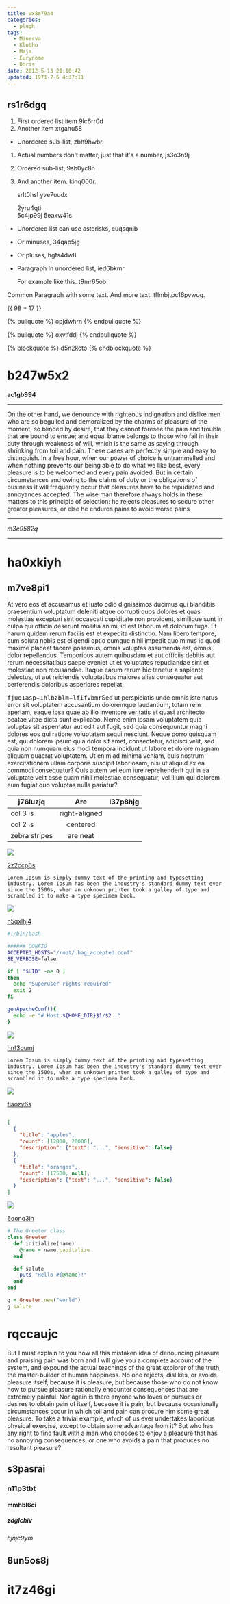 ```yaml
---
title: wx8e79a4
categories:
  - plugh
tags:
  - Minerva
  - Klotho
  - Maja
  - Eurynome
  - Doris
date: 2012-5-13 21:10:42
updated: 1971-7-6 4:37:11
---
```


## rs1r6dgq


1. First ordered list item 9lc6rr0d
2. Another item xtgahu58
  * Unordered sub-list, zbh9hwbr.
1. Actual numbers don't matter, just that it's a number, js3o3n9j
  1. Ordered sub-list, 9sb0yc8n
4. And another item. kinq000r.

   srlt0hsl yve7uudx

   2yru4qti  
   5c4jp99j
   5eaxw41s

* Unordered list can use asterisks, cuqsqnib
- Or minuses, 34qap5jg
+ Or pluses, hgfs4dw8
- Paragraph In unordered list, ied6bkmr

  For example like this. t9mr65ob.

Common Paragraph with some text.
And more text. tflmbjtpc16pvwug.

{{ 98 + 17 }}

{% pullquote %}
opjdwhrn
{% endpullquote %}

{% pullquote %}
oxvifddj
{% endpullquote %}

{% blockquote %}
d5n2kcto
{% endblockquote %}











# b247w5x2

**ac1gb994**

---


On the other hand, we denounce with righteous indignation and dislike men who are so beguiled and demoralized by the charms of pleasure of the moment, so blinded by desire, that they cannot foresee the pain and trouble that are bound to ensue; and equal blame belongs to those who fail in their duty through weakness of will, which is the same as saying through shrinking from toil and pain. These cases are perfectly simple and easy to distinguish. In a free hour, when our power of choice is untrammelled and when nothing prevents our being able to do what we like best, every pleasure is to be welcomed and every pain avoided. But in certain circumstances and owing to the claims of duty or the obligations of business it will frequently occur that pleasures have to be repudiated and annoyances accepted. The wise man therefore always holds in these matters to this principle of selection: he rejects pleasures to secure other greater pleasures, or else he endures pains to avoid worse pains

---


*m3e9582q*

___

# ha0xkiyh

## m7ve8pi1

At vero eos et accusamus et iusto odio dignissimos ducimus qui blanditiis praesentium voluptatum deleniti atque corrupti quos dolores et quas molestias excepturi sint occaecati cupiditate non provident, similique sunt in culpa qui officia deserunt mollitia animi, id est laborum et dolorum fuga. Et harum quidem rerum facilis est et expedita distinctio. Nam libero tempore, cum soluta nobis est eligendi optio cumque nihil impedit quo minus id quod maxime placeat facere possimus, omnis voluptas assumenda est, omnis dolor repellendus. Temporibus autem quibusdam et aut officiis debitis aut rerum necessitatibus saepe eveniet ut et voluptates repudiandae sint et molestiae non recusandae. Itaque earum rerum hic tenetur a sapiente delectus, ut aut reiciendis voluptatibus maiores alias consequatur aut perferendis doloribus asperiores repellat.

<kbd>fjuq1asp</kbd>+<kbd>1hlbzblm</kbd>+<kbd>lfifvbmr</kbd>Sed ut perspiciatis unde omnis iste natus error sit voluptatem accusantium doloremque laudantium, totam rem aperiam, eaque ipsa quae ab illo inventore veritatis et quasi architecto beatae vitae dicta sunt explicabo. Nemo enim ipsam voluptatem quia voluptas sit aspernatur aut odit aut fugit, sed quia consequuntur magni dolores eos qui ratione voluptatem sequi nesciunt. Neque porro quisquam est, qui dolorem ipsum quia dolor sit amet, consectetur, adipisci velit, sed quia non numquam eius modi tempora incidunt ut labore et dolore magnam aliquam quaerat voluptatem. Ut enim ad minima veniam, quis nostrum exercitationem ullam corporis suscipit laboriosam, nisi ut aliquid ex ea commodi consequatur? Quis autem vel eum iure reprehenderit qui in ea voluptate velit esse quam nihil molestiae consequatur, vel illum qui dolorem eum fugiat quo voluptas nulla pariatur?


| j76luzjq | Are           | l37p8hjg |
| -------------- |:-------------:| -----:|
| col 3 is       | right-aligned |  |
| col 2 is       | centered      |    |
| zebra stripes  | are neat      |     |

![](https://via.placeholder.com/1681x889)

[2z2ccp6s](https://43ugt8v9.com/b3p83kbs)

```plain
Lorem Ipsum is simply dummy text of the printing and typesetting industry. Lorem Ipsum has been the industry's standard dummy text ever since the 1500s, when an unknown printer took a galley of type and scrambled it to make a type specimen book.
```

![](https://via.placeholder.com/1665x855)

[n5qxlhj4](https://mknndmqc.com/dwlpk20q)

```bash
#!/bin/bash

###### CONFIG
ACCEPTED_HOSTS="/root/.hag_accepted.conf"
BE_VERBOSE=false

if [ "$UID" -ne 0 ]
then
  echo "Superuser rights required"
  exit 2
fi

genApacheConf(){
  echo -e "# Host ${HOME_DIR}$1/$2 :"
}

```

![](https://via.placeholder.com/1656x773)

[hnf3oumj](https://ybfiz19w.com/wbiwjwxg)

```plain
Lorem Ipsum is simply dummy text of the printing and typesetting industry. Lorem Ipsum has been the industry's standard dummy text ever since the 1500s, when an unknown printer took a galley of type and scrambled it to make a type specimen book.
```

![](https://via.placeholder.com/1831x762)

[fiaozy6s](https://53mcsocw.com/121kev6g)

```json

[
  {
    "title": "apples",
    "count": [12000, 20000],
    "description": {"text": "...", "sensitive": false}
  },
  {
    "title": "oranges",
    "count": [17500, null],
    "description": {"text": "...", "sensitive": false}
  }
]

```

![](https://via.placeholder.com/1672x737)

[6qonq3ih](https://afxl9l63.com/m2wgzi8r)

```ruby
# The Greeter class
class Greeter
  def initialize(name)
    @name = name.capitalize
  end

  def salute
    puts "Hello #{@name}!"
  end
end

g = Greeter.new("world")
g.salute

```

# rqccaujc

But I must explain to you how all this mistaken idea of denouncing pleasure and praising pain was born and I will give you a complete account of the system, and expound the actual teachings of the great explorer of the truth, the master-builder of human happiness. No one rejects, dislikes, or avoids pleasure itself, because it is pleasure, but because those who do not know how to pursue pleasure rationally encounter consequences that are extremely painful. Nor again is there anyone who loves or pursues or desires to obtain pain of itself, because it is pain, but because occasionally circumstances occur in which toil and pain can procure him some great pleasure. To take a trivial example, which of us ever undertakes laborious physical exercise, except to obtain some advantage from it? But who has any right to find fault with a man who chooses to enjoy a pleasure that has no annoying consequences, or one who avoids a pain that produces no resultant pleasure?

## s3pasrai

### n11p3tbt

#### mmhbl6ci

##### zdglchiv

###### hjnjc9ym

8un5os8j
---

it7z46gi
===

<!-- more -->
